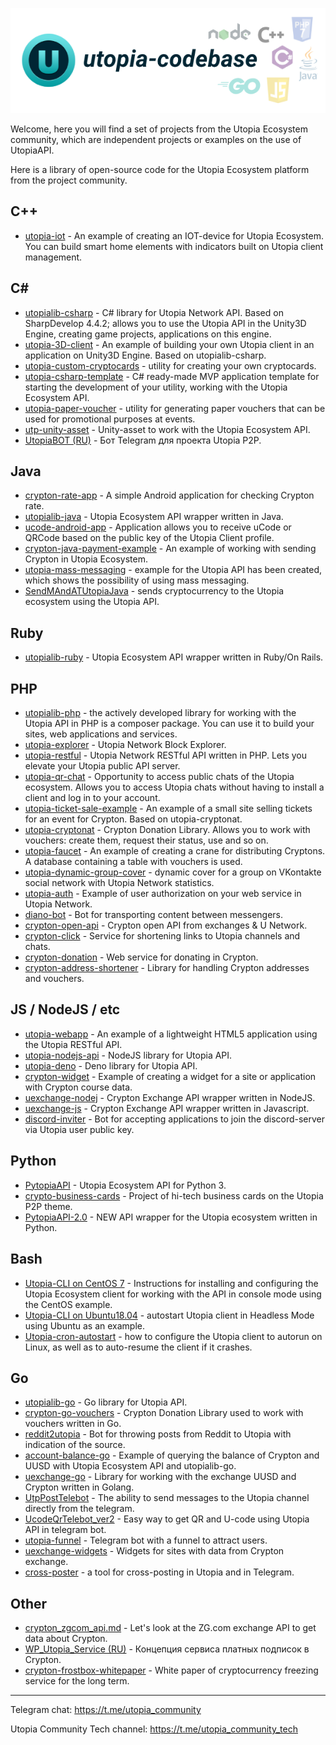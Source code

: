 ![logo](codebase.png)

Welcome, here you will find a set of projects from the Utopia Ecosystem community, which are independent projects or examples on the use of UtopiaAPI.

Here is a library of open-source code for the Utopia Ecosystem platform from the project community.

## C++

* [utopia-iot](https://github.com/utopia-opensource/utopia-iot) - An example of creating an IOT-device for Utopia Ecosystem. You can build smart home elements with indicators built on Utopia client management.

## C#

* [utopialib-csharp](https://github.com/Sagleft/utopialib-csharp) - C# library for Utopia Network API. Based on SharpDevelop 4.4.2; allows you to use the Utopia API in the Unity3D Engine, creating game projects, applications on this engine.
* [utopia-3D-client](https://github.com/utopia-opensource/utopia-3D-client) - An example of building your own Utopia client in an application on Unity3D Engine. Based on utopialib-csharp.
* [utopia-custom-cryptocards](https://github.com/utopia-opensource/utopia-custom-cryptocards) - utility for creating your own cryptocards.
* [utopia-csharp-template](https://github.com/utopia-opensource/utopia-csharp-template) - C# ready-made MVP application template for starting the development of your utility, working with the Utopia Ecosystem API.
* [utopia-paper-voucher](https://github.com/utopia-opensource/utopia-paper-voucher) - utility for generating paper vouchers that can be used for promotional purposes at events.
* [utp-unity-asset](https://github.com/utopia-opensource/utp-unity-asset) - Unity-asset to work with the Utopia Ecosystem API.
* [UtopiaBOT (RU)](https://github.com/utopiap2p-events/UtopiaBOT) - Бот Telegram для проекта Utopia P2P.

## Java

* [crypton-rate-app](https://github.com/utopia-opensource/crypton-rate-app) - A simple Android application for checking Crypton rate.
* [utopialib-java](https://github.com/utopia-opensource/utopialib-java) - Utopia Ecosystem API wrapper written in Java.
* [ucode-android-app](https://github.com/utopia-opensource/ucode-android-app) - Application allows you to receive uCode or QRCode based on the public key of the Utopia Client profile.
* [crypton-java-payment-example](https://github.com/utopia-opensource/crypton-java-payment-example) - An example of working with sending Crypton in Utopia Ecosystem.
* [utopia-mass-messaging](https://github.com/utopia-opensource/utopia-mass-messaging) - example for the Utopia API has been created, which shows the possibility of using mass messaging.
* [SendMAndATUtopiaJava](https://github.com/utopiap2p-events/SendMAndATUtopiaJava) - sends cryptocurrency to the Utopia ecosystem using the Utopia API.

## Ruby

* [utopialib-ruby](https://github.com/utopia-opensource/utopialib-ruby) - Utopia Ecosystem API wrapper written in Ruby/On Rails.

## PHP

* [utopialib-php](https://github.com/Sagleft/utopialib-php) - the actively developed library for working with the Utopia API in PHP is a composer package. You can use it to build your sites, web applications and services.
* [utopia-explorer](https://github.com/utopia-opensource/utopia-explorer) - Utopia Network Block Explorer.
* [utopia-restful](https://github.com/utopia-opensource/utopia-restful) - Utopia Network RESTful API written in PHP. Lets you elevate your Utopia public API server.
* [utopia-qr-chat](https://github.com/utopia-opensource/utopia-qr-chat) - Opportunity to access public chats of the Utopia ecosystem. Allows you to access Utopia chats without having to install a client and log in to your account.
* [utopia-ticket-sale-example](https://github.com/utopia-opensource/utopia-ticket-sale-example) - An example of a small site selling tickets for an event for Crypton. Based on utopia-cryptonat.
* [utopia-cryptonat](https://github.com/Sagleft/utopia-cryptonat) - Crypton Donation Library. Allows you to work with vouchers: create them, request their status, use and so on.
* [utopia-faucet](https://github.com/utopia-opensource/utopia-faucet) - An example of creating a crane for distributing Cryptons. A database containing a table with vouchers is used.
* [utopia-dynamic-group-cover](https://github.com/utopia-opensource/utopia-dynamic-group-cover) - dynamic cover for a group on VKontakte social network with Utopia Network statistics.
* [utopia-auth](https://github.com/utopia-opensource/utopia-auth) - Example of user authorization on your web service in Utopia Network.
* [diano-bot](https://github.com/Sagleft/diano-bot) - Bot for transporting content between messengers.
* [crypton-open-api](https://github.com/utopia-opensource/crypton-open-api) - Crypton open API from exchanges & U Network.
* [crypton-click](https://github.com/Sagleft/crypton-click) - Service for shortening links to Utopia channels and chats.
* [crypton-donation](https://github.com/utopiap2p-events/crypton-donation) - Web service for donating in Crypton.
* [crypton-address-shortener](https://github.com/utopiap2p-events/crypton-address-shortener) - Library for handling Crypton addresses and vouchers.

## JS / NodeJS / etc
* [utopia-webapp](https://github.com/utopia-opensource/utopia-webapp) - An example of a lightweight HTML5 application using the Utopia RESTful API.
* [utopia-nodejs-api](https://github.com/Oocrop/utopia-nodejs-api) - NodeJS library for Utopia API.
* [utopia-deno](https://github.com/utopia-opensource/utopia-deno) - Deno library for Utopia API.
* [crypton-widget](https://jsfiddle.net/Neop39Ce/snygk4ut/39) - Example of creating a widget for a site or application with Crypton course data.
* [uexchange-nodej](https://github.com/utopia-opensource/uexchange-nodejs) - Crypton Exchange API wrapper written in NodeJS.
* [uexchange-js](https://github.com/utopia-opensource/uexchange-js) - Crypton Exchange API wrapper written in Javascript.
* [discord-inviter](https://github.com/utopia-opensource/discord-inviter) - Bot for accepting applications to join the discord-server via Utopia user public key.

## Python
* [PytopiaAPI](https://github.com/Dest0re/PytopiaAPI) - Utopia Ecosystem API for Python 3.
* [crypto-business-cards](https://github.com/utopia-opensource/crypto-business-cards) - Project of hi-tech business cards on the Utopia P2P theme.
* [PytopiaAPI-2.0](https://github.com/Dest0re/PytopiaAPI-2.0) - NEW API wrapper for the Utopia ecosystem written in Python.

## Bash
* [Utopia-CLI on CentOS 7](https://gist.github.com/Sagleft/c5e63889f192312823784401eac735bf) - Instructions for installing and configuring the Utopia Ecosystem client for working with the API in console mode using the CentOS example.
* [Utopia-CLI on Ubuntu18.04](https://gist.github.com/Sagleft/645d094a9f728ae63480347c843b9b11) - autostart Utopia client in Headless Mode using Ubuntu as an example.
* [Utopia-cron-autostart](https://gist.github.com/Sagleft/e6b62ba9ece7a8fb24454b603ddab0c7) - how to configure the Utopia client to autorun on Linux, as well as to auto-resume the client if it crashes.

## Go
* [utopialib-go](https://github.com/Sagleft/utopialib-go) - Go library for Utopia API.
* [crypton-go-vouchers](https://github.com/utopia-opensource/crypton-go-vouchers) - Crypton Donation Library used to work with vouchers written in Go.
* [reddit2utopia](https://github.com/Sagleft/reddit2utopia) - Bot for throwing posts from Reddit to Utopia with indication of the source.
* [account-balance-go](https://github.com/utopia-opensource/account-balance-go) - Example of querying the balance of Crypton and UUSD with Utopia Ecosystem API and utopialib-go.
* [uexchange-go](https://github.com/utopia-opensource/uexchange-go) - Library for working with the exchange UUSD and Crypton written in Golang.
* [UtpPostTelebot](https://github.com/CtrCat/UtpPostTelebot) - The ability to send messages to the Utopia channel directly from the telegram.
* [UcodeQrTelebot_ver2](https://github.com/utopia-opensource/UcodeQrTelebot_ver2) - Easy way to get QR and U-code using Utopia API in telegram bot.
* [utopia-funnel](https://github.com/utopia-opensource/utopia-funnel) - Telegram bot with a funnel to attract users.
* [uexchange-widgets](https://github.com/utopia-opensource/uexchange-widgets) - Widgets for sites with data from Crypton exchange.
* [cross-poster](https://github.com/Sagleft/cross-poster) - a tool for cross-posting in Utopia and in Telegram.

## Other
* [crypton_zgcom_api.md](https://gist.github.com/Sagleft/6078fb4f9014f9d0fcf030c515460e3b) - Let's look at the ZG.com exchange API to get data about Crypton.
* [WP_Utopia_Service (RU)](https://github.com/utopiap2p-events/WP_Utopia_Service) - Концепция сервиса платных подписок в Crypton.
* [crypton-frostbox-whitepaper](https://github.com/utopia-opensource/crypton-frostbox-whitepaper) - White paper of cryptocurrency freezing service for the long term.

---

Telegram chat:
https://t.me/utopia_community

Utopia Community Tech channel:
https://t.me/utopia_community_tech
